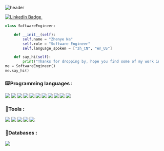 
 ![header](src=)


<div id="badges">
  <a href="https://www.linkedin.com/in/fatima-zahra-zeghli-2b3715216/">
  <img src="https://img.shields.io/badge/LinkedIn-blue?style=for-the-badge&logo=linkedin&logoColor=white" alt="LinkedIn Badge"/>
    </a><img src="https://komarev.com/ghpvc/?username=idajikuu&style=flat-square&color=blue" alt=""/></div>


```python
class SoftwareEngineer:

    def __init__(self):
        self.name = "Zhenye Na"
        self.role = "Software Engineer"
        self.language_spoken = ["zh_CN", "en_US"]

    def say_hi(self):
        print("Thanks for dropping by, hope you find some of my work interesting.")
me = SoftwareEngineer()
me.say_hi()
```

<div>

### ⌨️Programming languages : 
<p>
  <img src="https://img.shields.io/badge/Python-3776AB?style=for-the-badge&logo=python&logoColor=white" />
	<img src="https://img.shields.io/badge/octave-%230790C0.svg?&style=for-the-badge&logo=octave&logoColor=orange" />
  <img src="https://img.shields.io/badge/matlab-%23F37626.svg?&style=for-the-badge&logo=gnu&logoColor=white" />
  <img src="https://img.shields.io/badge/HTML5-E34F26?style=for-the-badge&logo=html5&logoColor=white" />
  <img src="https://img.shields.io/badge/CSS3-1572B6?style=for-the-badge&logo=css3&logoColor=white" />
  <img src="https://img.shields.io/badge/JavaScript-323330?style=for-the-badge&logo=javascript&logoColor=F7DF1E" />
  <img src="https://img.shields.io/badge/C-00599C?style=for-the-badge&logo=c&logoColor=white" />
  <img src="https://img.shields.io/badge/C%2B%2B-00599C?style=for-the-badge&logo=c%2B%2B&logoColor=white" />
  <img src="https://img.shields.io/badge/C%23-239120?style=for-the-badge&logo=c-sharp&logoColor=white" />
  <img src="https://img.shields.io/badge/Java-ED8B00?style=for-the-badge&logo=&logoColor=white" />
  <img src="https://img.shields.io/badge/PHP-777BB4?style=for-the-badge&logo=php&logoColor=white" />
</p>
</div>

<div>  
  
### 🔧Tools : 
  <p>
  <img src="https://img.shields.io/badge/google%20colab-%23F9AB00.svg?&style=for-the-badge&logo=google%20colab&logoColor=white" />
  <img src="https://img.shields.io/badge/jupyter-%23F37626.svg?&style=for-the-badge&logo=jupyter&logoColor=white" />
  <img src="https://img.shields.io/badge/Eclipse-2C2255?style=for-the-badge&logo=eclipse&logoColor=white" />
  <img src="https://img.shields.io/badge/sublime_text-%23575757.svg?&style=for-the-badge&logo=sublime-text&logoColor=important" />
  <img src="https://img.shields.io/badge/latex-%23008080.svg?&style=for-the-badge&logo=latex&logoColor=white" />
</p>
 </div>
 
<div>
  
### 💾Databases : 
  <p>
  <img src="https://img.shields.io/badge/mysql-%234479A1.svg?&style=for-the-badge&logo=mysql&logoColor=white" />
  </p>
</div>

